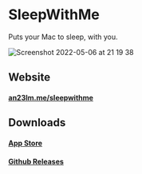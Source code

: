 # SleepWithMe
Puts your Mac to sleep, with you.

![Screenshot 2022-05-06 at 21 19 38](https://user-images.githubusercontent.com/5507600/167168506-54c3b9d3-9114-4b30-92fe-fb799dafca06.gif)

## Website
#### [an23lm.me/sleepwithme](http://www.an23lm.me/sleepwithme/)

## Downloads
#### [App Store](https://apps.apple.com/in/app/sleep-with-me/id1396421003?mt=12)
#### [Github Releases](https://github.com/an23lm/SleepWithMe/releases)
